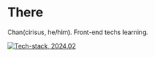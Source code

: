 # There

Chan(cirisus, he/him). Front-end techs learning.

[![Tech-stack, 2024.02](https://skillicons.dev/icons?i=js,html,css,svelte,scss,ts,figma,ai,ae)](https://skillicons.dev)
